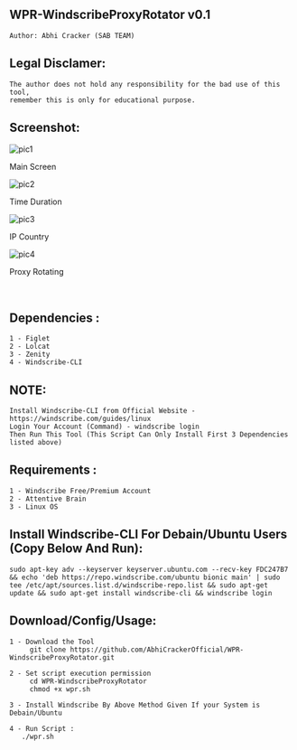 ## WPR-WindscribeProxyRotator v0.1
    Author: Abhi Cracker (SAB TEAM)

## Legal Disclamer:
    The author does not hold any responsibility for the bad use of this tool,
    remember this is only for educational purpose.

## Screenshot:
![pic1](https://i.imgur.com/czttZsV.png)

Main Screen

![pic2](https://i.imgur.com/Pc22r8V.png)

Time Duration

![pic3](https://i.imgur.com/1Nm8LdK.png)

IP Country

![pic4](https://i.imgur.com/0rJmmbk.png)

Proxy Rotating

<br />

## Dependencies :
    1 - Figlet
	2 - Lolcat
	3 - Zenity
	4 - Windscribe-CLI

## NOTE:
    Install Windscribe-CLI from Official Website - https://windscribe.com/guides/linux
    Login Your Account (Command) - windscribe login 
    Then Run This Tool (This Script Can Only Install First 3 Dependencies listed above)
    
## Requirements :  
    1 - Windscribe Free/Premium Account
    2 - Attentive Brain 
    3 - Linux OS
    
## Install Windscribe-CLI For Debain/Ubuntu Users (Copy Below And Run):
    sudo apt-key adv --keyserver keyserver.ubuntu.com --recv-key FDC247B7 && echo 'deb https://repo.windscribe.com/ubuntu bionic main' | sudo tee /etc/apt/sources.list.d/windscribe-repo.list && sudo apt-get update && sudo apt-get install windscribe-cli && windscribe login
    
## Download/Config/Usage:
    1 - Download the Tool
         git clone https://github.com/AbhiCrackerOfficial/WPR-WindscribeProxyRotator.git
	 
    2 - Set script execution permission
         cd WPR-WindscribeProxyRotator
         chmod +x wpr.sh
	 
    3 - Install Windscribe By Above Method Given If your System is Debain/Ubuntu
    
    4 - Run Script :
       ./wpr.sh
